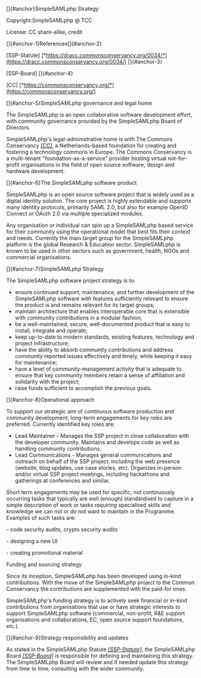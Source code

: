 []{#anchor}SimpleSAMLphp Strategy

Copyright:SimpleSAMLphp @ TCC

License: CC share-alike, credit

[]{#anchor-1}References[]{#anchor-2}

\[SSP-Statute\]
[*https://dracc.commonsconservancy.org/0034/*](https://dracc.commonsconservancy.org/0034/)
[]{#anchor-3}

\[SSP-Board\] []{#anchor-4}

\[CC\]
[*https://commonsconservancy.org/*](https://commonsconservancy.org/)

[]{#anchor-5}SimpleSAMLphp governance and legal home

The SimpleSAMLphp is an open collaborative software development effort,
with community governance provided by the SimpleSAMLphp Board of
Directors.

SimpleSAMLphp's legal-administrative home is with The Commons
Conservancy [*\[CC\]*](#ejy0t79fuh4x), a Netherlands-based foundation
for creating and fostering a technology commons in Europe. The Commons
Conservancy is a multi-tenant "foundation-as-a-service" provider hosting
virtual not-for-profit organisations in the field of open source
software, design and hardware development.

[]{#anchor-6}The SimpleSAMLphp software product

SimpleSAMLphp is an open source software project that is widely used as
a digital identity solution. The core project is highly extendable and
supports many identity protocols, primarily SAML 2.0, but also for
example OpenID Connect or OAuth 2.0 via multiple specialized modules.

Any organisation or individual can spin up a SimpleSAMLphp based service
for their community using the operational model that best fits their
context and needs. Currently the main target group for the SimpleSAMLphp
platform is the global Research & Education sector. SimpleSAMLphp is
known to be used in other sectors such as government, health, NGOs and
commercial organisations.

[]{#anchor-7}SimpleSAMLphp Strategy

The SimpleSAMLphp software project strategy is to:

-   ensure continued support, maintenance, and further development of
    the SimpleSAMLphp software with features sufficiently relevant to
    ensure the product is and remains relevant for its target groups;
-   maintain architecture that enables interoperable core that is
    extensible with community contributions in a modular fashion;
-   be a well-maintained, secure, well-documented product that is easy
    to install, integrate and operate;
-   keep up-to-date to modern standards, existing features, technology
    and project infrastructure;
-   have the ability to absorb community contributions and address
    community reported issues effectively and timely, while keeping it
    easy for maintenance;
-   have a level of community-management activity that is adequate to
    ensure that key community members retain a sense of affiliation and
    solidarity with the project;
-   raise funds sufficient to accomplish the previous goals.

[]{#anchor-8}Operational approach

To support our strategic aim of continuous software production and
community development, long-term engagements for key roles are
preferred. Currently identified key roles are:

-   Lead Maintainer - Manages the SSP project in close collaboration
    with the developer community. Maintains and develops code as well as
    handling community contributions.
-   Lead Communications - Manages general communications and outreach on
    behalf of the SSP project, including the web presence (website, blog
    updates, use case stories, etc). Organizes in-person and/or virtual
    SSP project meetings, including hackathons and gatherings at
    conferences and similar.

Short term engagements may be used for specific, not continuously
occurring tasks that typically are well (enough) standardised to capture
in a simple description of work or tasks requiring specialised skills
and knowledge we can not or do not want to maintain in the Programme.
Examples of such tasks are:

\- code security audits, crypto security audits

\- designing a new UI

\- creating promotional material

Funding and sourcing strategy

Since its inception, SimpleSAMLphp has been developed using in-kind
contributions. With the move of the SimpleSAMLphp project to the Common
Conservancy the contributions are supplemented with the paid-for ones.

SimpleSAMLphp's funding strategy is to actively seek financial or
in-kind contributions from organisations that use or have strategic
interests to support SimpleSAMLphp software (commercial, non-profit, R&E
support organisations and collaborations, EC, open source support
foundations, etc.).

[]{#anchor-9}Strategy responsibility and updates

As stated in the SimpleSAMLphp Statute
[*\[SSP-Statute\]*](#fteiresw89az), the SimpleSAMLphp Board
[*\[SSP-Board\]*](#k1f44eid0tty) is responsible for defining and
maintaining this strategy. The SimpleSAMLphp Board will review and if
needed update this strategy from time to time, consulting with the wider
community.
